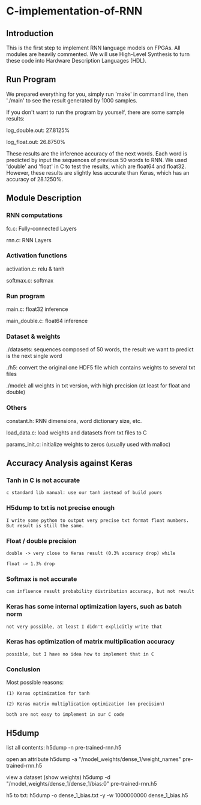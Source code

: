 # C-implementation-of-RNN

## Introduction
This is the first step to implement RNN language models on FPGAs. All modules are heavily commented. We will use High-Level Synthesis to turn these code into Hardware Description Languages (HDL). 

## Run Program
We prepared everything for you, simply run 'make' in command line, then './main' to see the result generated by 1000 samples.

If you don't want to run the program by yourself, there are some sample results:

log_double.out: 27.8125% 

log_float.out: 26.8750% 

These results are the inference accuracy of the next words. Each word is predicted by input the sequences of previous 50 words to RNN. We used 'double' and 'float' in C to test the results, which are float64 and float32. However, these results are slightly less accurate than Keras, which has an accuracy of 28.1250%. 

## Module Description

### RNN computations
fc.c: Fully-connected Layers 

rnn.c: RNN Layers 

### Activation functions
activation.c: relu & tanh 

softmax.c: softmax 

### Run program
main.c: float32 inference 

main_double.c: float64 inference 


### Dataset & weights
./datasets: sequences composed of 50 words, the result we want to predict is the next single word 

./h5: convert the original one HDF5 file which contains weights to several txt files 

./model: all weights in txt version, with high precision (at least for float and double) 


### Others
constant.h: RNN dimensions, word dictionary size, etc. 

load_data.c: load weights and datasets from txt files to C 

params_init.c: initialize weights to zeros (usually used with malloc) 

## Accuracy Analysis against Keras 
### Tanh in C is not accurate 

	c standard lib manual: use our tanh instead of build yours 

### H5dump to txt is not precise enough

	I write some python to output very precise txt format float numbers. But result is still the same. 

### Float / double precision

	double -> very close to Keras result (0.3% accuracy drop) while 
  
	float -> 1.3% drop 

### Softmax is not accurate

	can influence result probability distribution accuracy, but not result 

### Keras has some internal optimization layers, such as batch norm 

	not very possible, at least I didn't explicitly write that 

### Keras has optimization of matrix multiplication accuracy 
	possible, but I have no idea how to implement that in C 

### Conclusion

  Most possible reasons:
  
	(1) Keras optimization for tanh
  
	(2) Keras matrix multiplication optimization (on precision)
	
	both are not easy to implement in our C code
## H5dump

list all contents: 
h5dump -n pre-trained-rnn.h5 

open an attribute 
h5dump -a "/model_weights/dense_1/weight_names" pre-trained-rnn.h5 

view a dataset (show weights) 
h5dump -d "/model_weights/dense_1/dense_1/bias:0" pre-trained-rnn.h5 

h5 to txt: 
h5dump -o dense_1_bias.txt -y -w 1000000000 dense_1_bias.h5 
